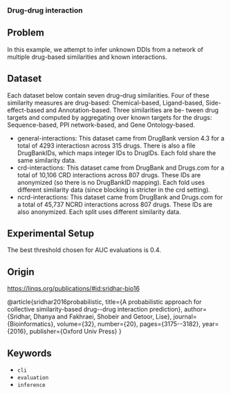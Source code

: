 ### Drug-drug interaction


## Problem
In this example, we attempt to infer unknown DDIs from a network of
multiple drug-based similarities and known interactions. 

## Dataset
Each dataset below  contain seven drug–drug similarities. Four of these
similarity measures are drug-based: Chemical-based, Ligand-based,
Side-effect-based and Annotation-based. Three similarities are be-
tween drug targets and computed by aggregating over known targets
for the drugs: Sequence-based, PPI network-based, and Gene
Ontology-based. 

- general-interactions: This dataset came from DrugBank version 4.3 for a total of 4293 interactiosn across 315 drugs.  There is also a file DrugBankIDs, which maps integer IDs to DrugIDs.  Each fold share the same similarity data. 
- crd-interactions: This dataset came from DrugBank and Drugs.com for a total of 10,106 CRD interactions across 807 drugs. These IDs are anonymized (so there is no DrugBankID mapping).  Each fold uses different similarity data (since blocking is stricter in the crd setting).
- ncrd-interactions: This dataset came from DrugBank and Drugs.com for a total of 45,737 NCRD interactions across 807 drugs. These IDs are also anonymized.  Each split uses different similarity data.  

## Experimental Setup
The best threshold chosen for AUC evaluations is 0.4. 

## Origin
https://linqs.org/publications/#id:sridhar-bio16

@article{sridhar2016probabilistic,
  title={A probabilistic approach for collective similarity-based drug--drug interaction prediction},
  author={Sridhar, Dhanya and Fakhraei, Shobeir and Getoor, Lise},
  journal={Bioinformatics},
  volume={32},
  number={20},
  pages={3175--3182},
  year={2016},
  publisher={Oxford Univ Press}
}

## Keywords

 - `cli`
 - `evaluation`
 - `inference`
